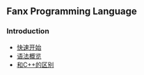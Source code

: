## Fanx Programming Language

### Introduction
- [快速开始](Start.md)
- [语法概览](Tour.md)
- [和C++的区别](DiffCpp.md)
